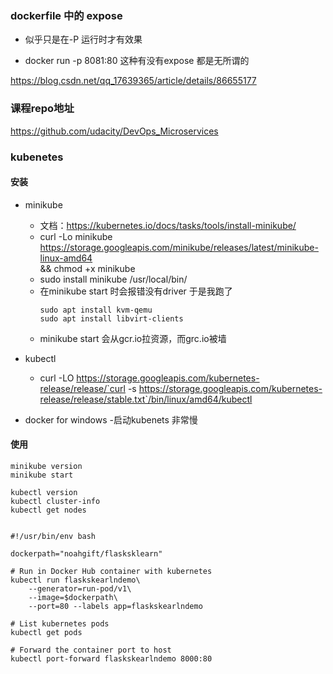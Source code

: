 ### dockerfile 中的 expose

* 似乎只是在-P 运行时才有效果

* docker run -p 8081:80 这种有没有expose 都是无所谓的

https://blog.csdn.net/qq_17639365/article/details/86655177

### 课程repo地址
https://github.com/udacity/DevOps_Microservices

### kubenetes 

#### 安装

- minikube
	- 文档：https://kubernetes.io/docs/tasks/tools/install-minikube/
	- curl -Lo minikube https://storage.googleapis.com/minikube/releases/latest/minikube-linux-amd64 \
	  && chmod +x minikube
	- sudo install minikube /usr/local/bin/
	- 在minikube start 时会报错没有driver
		于是我跑了
		```
		sudo apt install kvm-qemu
		sudo apt install libvirt-clients
		```
	- minikube start 会从gcr.io拉资源，而grc.io被墙

- kubectl
	- curl -LO https://storage.googleapis.com/kubernetes-release/release/`curl -s https://storage.googleapis.com/kubernetes-release/release/stable.txt`/bin/linux/amd64/kubectl
	
- docker for windows
	-启动kubenets 非常慢
	
	
#### 使用

```
minikube version
minikube start

kubectl version
kubectl cluster-info
kubectl get nodes


#!/usr/bin/env bash

dockerpath="noahgift/flasksklearn"

# Run in Docker Hub container with kubernetes
kubectl run flaskskearlndemo\
    --generator=run-pod/v1\
    --image=$dockerpath\
    --port=80 --labels app=flaskskearlndemo

# List kubernetes pods
kubectl get pods

# Forward the container port to host
kubectl port-forward flaskskearlndemo 8000:80
```